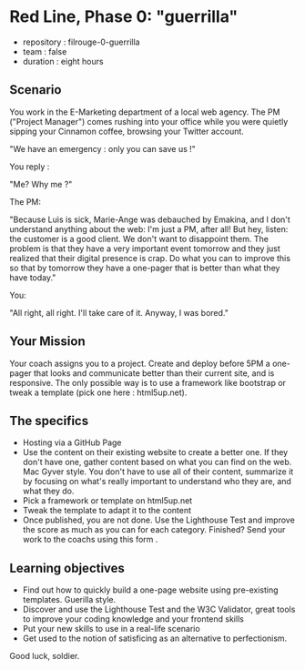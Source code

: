 # Red Line, Phase 0: "guerrilla"

- repository : filrouge-0-guerrilla
- team : false
- duration : eight hours

## Scenario

You work in the E-Marketing department of a local web agency. The PM ("Project Manager") comes rushing into your office while you were quietly sipping your Cinnamon coffee, browsing your Twitter account.

"We have an emergency : only you can save us !"

You reply :

"Me? Why me ?"

The PM:

"Because Luìs is sick, Marie-Ange was debauched by Emakina, and I don't understand anything about the web: I'm just a PM, after all!
But hey, listen: the customer is a good client. We don't want to disappoint them. The problem is that they have a very important event tomorrow and they just realized that their digital presence is crap. Do what you can to improve this so that by tomorrow they have a one-pager that is better than what they have today."

You:

"All right, all right. I'll take care of it. Anyway, I was bored."

## Your Mission

Your coach assigns you to a project.
Create and deploy before 5PM a one-pager that looks and communicate better than their current site, and is responsive.
The only possible way is to use a framework like bootstrap or tweak a template (pick one here : html5up.net).

## The specifics

- Hosting via a GitHub Page
- Use the content on their existing website to create a better one. If they don't have one, gather content based on what you can find on the web. Mac Gyver style. You don't have to use all of their content, summarize it by focusing on what's really important to understand who they are, and what they do.
- Pick a framework or template on html5up.net
- Tweak the template to adapt it to the content
- Once published, you are not done. Use the Lighthouse Test and improve the score as much as you can for each category.
Finished? Send your work to the coachs using this form .

## Learning objectives

- Find out how to quickly build a one-page website using pre-existing templates. Guerilla style.
- Discover and use the Lighthouse Test and the W3C Validator, great tools to improve your coding knowledge and your frontend skills
- Put your new skills to use in a real-life scenario
- Get used to the notion of satisficing as an alternative to perfectionism.

Good luck, soldier.
